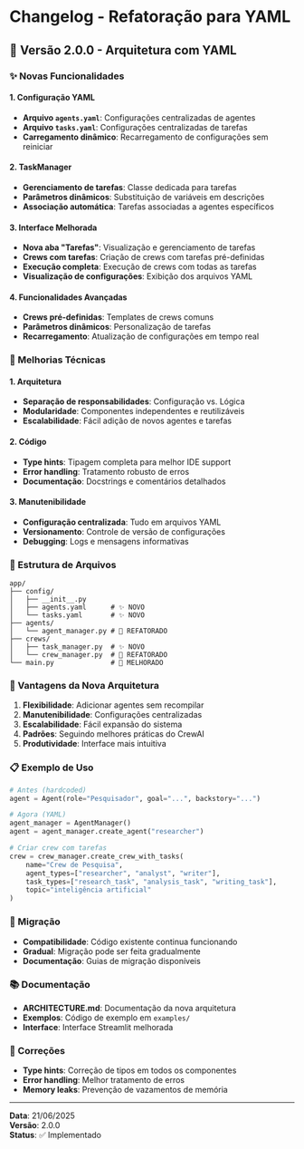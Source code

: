 # Changelog - Refatoração para YAML

## 🚀 Versão 2.0.0 - Arquitetura com YAML

### ✨ Novas Funcionalidades

#### 1. Configuração YAML
- **Arquivo `agents.yaml`**: Configurações centralizadas de agentes
- **Arquivo `tasks.yaml`**: Configurações centralizadas de tarefas
- **Carregamento dinâmico**: Recarregamento de configurações sem reiniciar

#### 2. TaskManager
- **Gerenciamento de tarefas**: Classe dedicada para tarefas
- **Parâmetros dinâmicos**: Substituição de variáveis em descrições
- **Associação automática**: Tarefas associadas a agentes específicos

#### 3. Interface Melhorada
- **Nova aba "Tarefas"**: Visualização e gerenciamento de tarefas
- **Crews com tarefas**: Criação de crews com tarefas pré-definidas
- **Execução completa**: Execução de crews com todas as tarefas
- **Visualização de configurações**: Exibição dos arquivos YAML

#### 4. Funcionalidades Avançadas
- **Crews pré-definidas**: Templates de crews comuns
- **Parâmetros dinâmicos**: Personalização de tarefas
- **Recarregamento**: Atualização de configurações em tempo real

### 🔧 Melhorias Técnicas

#### 1. Arquitetura
- **Separação de responsabilidades**: Configuração vs. Lógica
- **Modularidade**: Componentes independentes e reutilizáveis
- **Escalabilidade**: Fácil adição de novos agentes e tarefas

#### 2. Código
- **Type hints**: Tipagem completa para melhor IDE support
- **Error handling**: Tratamento robusto de erros
- **Documentação**: Docstrings e comentários detalhados

#### 3. Manutenibilidade
- **Configuração centralizada**: Tudo em arquivos YAML
- **Versionamento**: Controle de versão de configurações
- **Debugging**: Logs e mensagens informativas

### 📁 Estrutura de Arquivos

```
app/
├── config/
│   ├── __init__.py
│   ├── agents.yaml      # ✨ NOVO
│   └── tasks.yaml       # ✨ NOVO
├── agents/
│   └── agent_manager.py # 🔄 REFATORADO
├── crews/
│   ├── task_manager.py  # ✨ NOVO
│   └── crew_manager.py  # 🔄 REFATORADO
└── main.py              # 🔄 MELHORADO
```

### 🎯 Vantagens da Nova Arquitetura

1. **Flexibilidade**: Adicionar agentes sem recompilar
2. **Manutenibilidade**: Configurações centralizadas
3. **Escalabilidade**: Fácil expansão do sistema
4. **Padrões**: Seguindo melhores práticas do CrewAI
5. **Produtividade**: Interface mais intuitiva

### 📋 Exemplo de Uso

```python
# Antes (hardcoded)
agent = Agent(role="Pesquisador", goal="...", backstory="...")

# Agora (YAML)
agent_manager = AgentManager()
agent = agent_manager.create_agent("researcher")

# Criar crew com tarefas
crew = crew_manager.create_crew_with_tasks(
    name="Crew de Pesquisa",
    agent_types=["researcher", "analyst", "writer"],
    task_types=["research_task", "analysis_task", "writing_task"],
    topic="inteligência artificial"
)
```

### 🔄 Migração

- **Compatibilidade**: Código existente continua funcionando
- **Gradual**: Migração pode ser feita gradualmente
- **Documentação**: Guias de migração disponíveis

### 📚 Documentação

- **ARCHITECTURE.md**: Documentação da nova arquitetura
- **Exemplos**: Código de exemplo em `examples/`
- **Interface**: Interface Streamlit melhorada

### 🐛 Correções

- **Type hints**: Correção de tipos em todos os componentes
- **Error handling**: Melhor tratamento de erros
- **Memory leaks**: Prevenção de vazamentos de memória

---

**Data**: 21/06/2025  
**Versão**: 2.0.0  
**Status**: ✅ Implementado 
